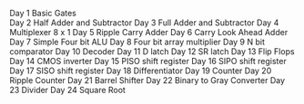 Day 1 Basic Gates\
Day 2 Half Adder and Subtractor
Day 3 Full Adder and Subtractor
Day 4 Multiplexer 8 x 1
Day 5 Ripple Carry Adder
Day 6 Carry Look Ahead Adder
Day 7 Simple Four bit ALU
Day 8 Four bit array multiplier
Day 9 N bit comparator
Day 10 Decoder
Day 11 D latch
Day 12 SR latch
Day 13 Flip Flops
Day 14 CMOS inverter
Day 15 PISO shift register
Day 16 SIPO shift register
Day 17 SISO shift register
Day 18 Differentiator
Day 19 Counter
Day 20 Ripple Counter
Day 21 Barrel Shifter
Day 22 Binary to Gray Converter
Day 23 Divider
Day 24 Square Root
